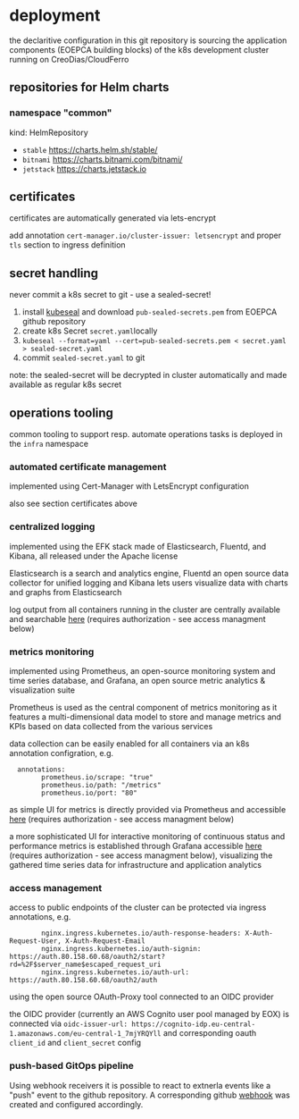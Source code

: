 # deployment

the declaritive configuration in this git repository is sourcing the application components (EOEPCA building blocks) of the k8s development cluster running on CreoDias/CloudFerro

## repositories for Helm charts

### namespace "common"

kind: HelmRepository
- `stable` https://charts.helm.sh/stable/
- `bitnami` https://charts.bitnami.com/bitnami/
- `jetstack` https://charts.jetstack.io

## certificates

certificates are automatically generated via lets-encrypt

add annotation `cert-manager.io/cluster-issuer: letsencrypt` and proper `tls` section to ingress definition

## secret handling

never commit a k8s secret to git - use a sealed-secret!

1) install [kubeseal](https://github.com/bitnami-labs/sealed-secrets/releases) and download `pub-sealed-secrets.pem` from EOEPCA github repository
2) create k8s Secret `secret.yaml`locally
3) `kubeseal --format=yaml --cert=pub-sealed-secrets.pem < secret.yaml > sealed-secret.yaml`
4) commit `sealed-secret.yaml` to git

note: the sealed-secret will be decrypted in cluster automatically and made available as regular k8s secret

## operations tooling

common tooling to support resp. automate operations tasks is deployed in the `infra` namespace 

### automated certificate management 

implemented using Cert-Manager with LetsEncrypt configuration

also see section certificates above

### centralized logging

implemented using the EFK stack made of Elasticsearch, Fluentd, and Kibana, all released under the Apache license

Elasticsearch is a search and analytics engine, Fluentd an open source data collector for unified logging and Kibana lets users visualize data with charts and graphs from Elasticsearch

log output from all containers running in the cluster are centrally available and searchable [here](https://kibana.80.158.60.68) (requires authorization - see access managment below)

### metrics monitoring

implemented using Prometheus, an open-source monitoring system and time series database, and Grafana, an open source metric analytics & visualization suite

Prometheus is used as the central component of metrics monitoring as it features a multi-dimensional data model to store and manage metrics and KPIs based on data collected from the various services

data collection can be easily enabled for all containers via an k8s annotation configration, e.g. 

```
  annotations:
        prometheus.io/scrape: "true"
        prometheus.io/path: "/metrics"
        prometheus.io/port: "80"
```

as simple UI for metrics is directly provided via Prometheus and accessible [here](https://prometheus.80.158.60.68) (requires authorization - see access managment below)

a more sophisticated UI for interactive monitoring of continuous status and performance metrics is established through Grafana accessible [here](https://grafana.80.158.60.68) (requires authorization - see access managment below), visualizing the gathered time series data for infrastructure and application analytics

### access management 

access to public endpoints of the cluster can be protected via ingress annotations, e.g.

```
        nginx.ingress.kubernetes.io/auth-response-headers: X-Auth-Request-User, X-Auth-Request-Email
        nginx.ingress.kubernetes.io/auth-signin: https://auth.80.158.60.68/oauth2/start?rd=%2F$server_name$escaped_request_uri
        nginx.ingress.kubernetes.io/auth-url: https://auth.80.158.60.68/oauth2/auth
```

using the open source OAuth-Proxy tool connected to an OIDC provider

the OIDC provider (currently an AWS Cognito user pool managed by EOX) is connected via `oidc-issuer-url: https://cognito-idp.eu-central-1.amazonaws.com/eu-central-1_7mjYRQYll` and corresponding oauth `client_id` and `client_secret` config

### push-based GitOps pipeline

Using webhook receivers it is possible to react to extnerla events like a "push" event to the github repository. A corresponding github [webhook](https://github.com/EOEPCA/eoepca/settings/hooks/279780311) was created and configured accordingly.
